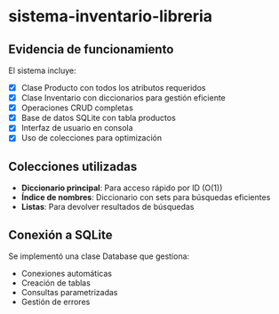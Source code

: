 # sistema-inventario-libreria
## Evidencia de funcionamiento

El sistema incluye:
- [x] Clase Producto con todos los atributos requeridos
- [x] Clase Inventario con diccionarios para gestión eficiente
- [x] Operaciones CRUD completas
- [x] Base de datos SQLite con tabla productos
- [x] Interfaz de usuario en consola
- [x] Uso de colecciones para optimización

## Colecciones utilizadas

- **Diccionario principal**: Para acceso rápido por ID (O(1))
- **Índice de nombres**: Diccionario con sets para búsquedas eficientes
- **Listas**: Para devolver resultados de búsquedas

## Conexión a SQLite

Se implementó una clase Database que gestiona:
- Conexiones automáticas
- Creación de tablas
- Consultas parametrizadas
- Gestión de errores
